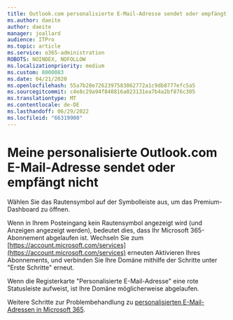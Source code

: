 ```yaml
---
title: Outlook.com personalisierte E-Mail-Adresse sendet oder empfängt nicht
ms.author: daeite
author: daeite
manager: joallard
audience: ITPro
ms.topic: article
ms.service: o365-administration
ROBOTS: NOINDEX, NOFOLLOW
ms.localizationpriority: medium
ms.custom: 8000083
ms.date: 04/21/2020
ms.openlocfilehash: 55a7b28e7262397583062772a1c9db8777efc5a5
ms.sourcegitcommit: c4e8c29a94f840816a023131ea7b4a2bf876c305
ms.translationtype: MT
ms.contentlocale: de-DE
ms.lasthandoff: 06/29/2022
ms.locfileid: "66319900"
---
```

# <a name="my-personalized-outlookcom-email-address-isnt-sending-or-receiving"></a>Meine personalisierte Outlook.com E-Mail-Adresse sendet oder empfängt nicht

Wählen Sie das Rautensymbol auf der Symbolleiste aus, um das Premium-Dashboard zu öffnen.

Wenn in Ihrem Posteingang kein Rautensymbol angezeigt wird (und Anzeigen angezeigt werden), bedeutet dies, dass Ihr Microsoft 365-Abonnement abgelaufen ist. Wechseln Sie zum [https://account.microsoft.com/services](https://account.microsoft.com/services) erneuten Aktivieren Ihres Abonnements, und verbinden Sie Ihre Domäne mithilfe der Schritte unter "Erste Schritte" erneut.

Wenn die Registerkarte "Personalisierte E-Mail-Adresse" eine rote Statusleiste aufweist, ist Ihre Domäne möglicherweise abgelaufen.

Weitere Schritte zur Problembehandlung zu [personalisierten E-Mail-Adressen in Microsoft 365](https://support.office.com/article/75416a58-b225-4c02-8c07-8979403b427b?wt.mc_id=Office_Outlook_com_Alchemy).
